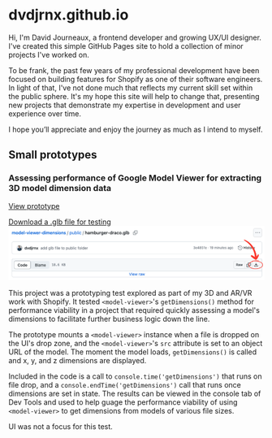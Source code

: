 # dvdjrnx.github.io

Hi, I'm David Journeaux, a frontend developer and growing UX/UI designer. I've created this simple GitHub Pages site to hold a collection of minor projects I've worked on.

To be frank, the past few years of my professional development have been focused on building features for Shopify as one of their software engineers. In light of that, I've not done much that reflects my current skill set within the public sphere. It's my hope this site will help to change that, presenting new projects that demonstrate my expertise in development and user experience over time.

I hope you’ll appreciate and enjoy the journey as much as I intend to myself.

## Small prototypes

### Assessing performance of Google Model Viewer for extracting 3D model dimension data

[View prototype](https://dvdjrnx.github.io/model-viewer-dimensions)

[Download a .glb file for testing](https://github.com/dvdjrnx/model-viewer-dimensions/blob/master/public/hamburger-draco.glb)
<img src="./public/download-glb.png" alt="Image showing where to download the mentioned .glb file in the linked GitHub repository page" />

This project was a prototyping test explored as part of my 3D and AR/VR work with Shopify. It tested `<model-viewer>`'s `getDimensions()` method for performance viability in a project that required quickly assessing a model's dimensions to facilitate further business logic down the line.

The prototype mounts a `<model-viewer>` instance when a file is dropped on the UI's drop zone, and the `<model-viewer>`'s `src` attribute is set to an object URL of the model. The moment the model loads, `getDimensions()` is called and x, y, and z dimensions are displayed.

Included in the code is a call to `console.time('getDimensions')` that runs on file drop, and a `console.endTime('getDimensions')` call that runs once dimensions are set in state. The results can be viewed in the console tab of Dev Tools and used to help guage the performance viability of using `<model-viewer>` to get dimensions from models of various file sizes.

UI was not a focus for this test.

